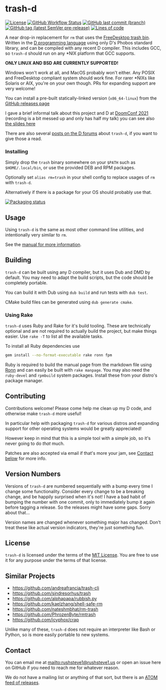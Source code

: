 # trash-d

[![License](https://img.shields.io/github/license/rushsteve1/trash-d)](https://github.com/rushsteve1/trash-d/blob/main/LICENSE)
[![GitHub Workflow Status](https://img.shields.io/github/workflow/status/rushsteve1/trash-d/D)](https://github.com/rushsteve1/trash-d/actions)
[![GitHub last commit (branch)](https://img.shields.io/github/last-commit/rushsteve1/trash-d/main)](https://github.com/rushsteve1/trash-d/commits/main)
[![GitHub tag (latest SemVer pre-release)](https://img.shields.io/github/v/tag/rushsteve1/trash-d?label=version)](https://github.com/rushsteve1/trash-d/releases)
[![Lines of code](https://img.shields.io/tokei/lines/github/rushsteve1/trash-d)](https://github.com/rushsteve1/trash-d/pulse)

A near drop-in replacement for `rm` that uses the
[FreeDesktop trash bin](https://specifications.freedesktop.org/trash-spec/trashspec-latest.html).
Written in the [D programming language](https://dlang.org/)
using only D's Phobos standard library, and can be compiled with any recent D
compiler. This includes GCC, so `trash-d` should run on any *NIX platform that
GCC supports.

**ONLY LINUX AND BSD ARE CURRENTLY SUPPORTED!**

Windows won't work at all, and MacOS probably won't either. Any POSIX and
FreeDesktop compliant system should work fine. For rarer *NIXs like Solaris or
AIX, you're on your own though. PRs for expanding support are very welcome!

You can install a pre-built statically-linked version (`x86_64-linux`) from the
[GitHub releases page](https://github.com/rushsteve1/trash-d/releases)

I gave a brief informal talk about this project and D at
[DoomConf 2021](https://doomconf.netlify.app/)
(recording is a bit messed up and only has half my talk) you can see also
[the slides here](https://doomconf.netlify.app/aug-2021/rushsteve1/trash-d)

There are also several [posts on the D forums](https://forum.dlang.org/search?q=&exact=trash-d&newthread=y) about `trash-d`, if you want to give those a read.

### Installing

Simply drop the `trash` binary somewhere on your `$PATH` such as
`$HOME/.local/bin`, or use the provided DEB and RPM packages.

Optionally set `alias rm=trash` in your shell config to replace usages of `rm`
with `trash-d`.

Alternatively if there is a package for your OS should probably use that.

[![Packaging status](https://repology.org/badge/vertical-allrepos/trash-d.svg)](https://repology.org/project/trash-d/versions)

## Usage

Using `trash-d` is the same as most other command line utilities, and
intentionally very similar to `rm`.

See the [manual for more information](./MANUAL.md).

## Building

`trash-d` can be built using any D compiler, but it uses Dub and DMD by default.
You may need to adapt the build scripts, but the code should be completely
portable.

You can build it with Dub using `dub build` and run tests with `dub test`.

CMake build files can be generated using `dub generate cmake`.

### Using Rake

`trash-d` uses Ruby and Rake for it's build tooling. These are technically
optional and are not required to actually build the project, but make things
easier. Use `rake -T` to list all the available tasks.

To install all Ruby dependencies use
```sh
gem install --no-format-executable rake ronn fpm
```

Ruby is required to build the manual page from the markdown file
using [Ronn](http://rtomayko.github.io/ronn/)
and can easily be built with `rake manpage`.
You may also need the `ruby-devel` and `rpmbuild` system packages.
Install these from your distro's package manager.

## Contributing

Contributions welcome! Please come help me clean up my D code, and otherwise
make `trash-d` more useful!

In particular help with packaging `trash-d` for various distros
and expanding support for other operating systems would be greatly appreciated!

However keep in mind that this is a simple tool with a simple job, so it's never
going to do *that* much.

Patches are also accepted via email if that's more your jam,
see [Contact below](#Contact) for more info.

## Version Numbers

Versions of `trash-d` are numbered sequentially with a bump every time I change
some functionality. Consider every change to be a breaking change, and be
happily surprised when it's not!
I have a bad habit of bumping the number with one commit, only to immediately
bump it again before tagging a release. So the releases might have some gaps.
Sorry about that...

Version names are changed whenever something major has changed. Don't treat
these like actual version indicators, they're just something fun.

## License

`trash-d` is licensed under the terms of the [MIT License](./LICENSE).
You are free to use it for any purpose under the terms of that license.

## Similar Projects

- https://github.com/andreafrancia/trash-cli
- https://github.com/sindresorhus/trash
- https://github.com/alphapapa/rubbish.py
- https://github.com/kaelzhang/shell-safe-rm
- https://github.com/nateshmbhat/rm-trash
- https://github.com/PhrozenByte/rmtrash
- https://github.com/icyphox/crap

Unlike many of these, `trash-d` does not require an interpreter like Bash or
Python, so is more easily portable to new systems.

## Contact

You can email me at <mailto:rushsteve1@rushsteve1.us> or open an issue here on
GitHub if you need to reach me for whatever reason.

We do not have a mailing list or anything of that sort, but there is an
[ATOM feed of releases](https://github.com/rushsteve1/trash-d/releases.atom).
